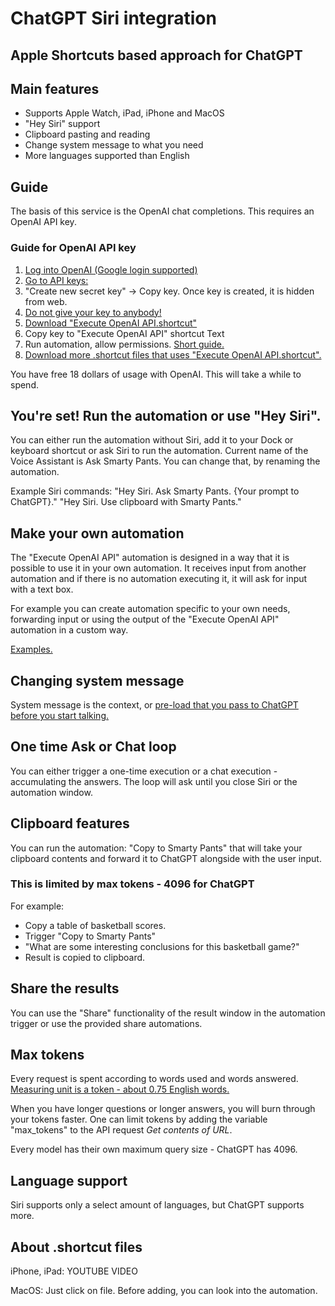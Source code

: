 # ChatGPT Siri integration

## Apple Shortcuts based approach for ChatGPT

## Main features
- Supports Apple Watch, iPad, iPhone and MacOS
- "Hey Siri" support
- Clipboard pasting and reading
- Change system message to what you need
- More languages supported than English

## Guide

The basis of this service is the OpenAI chat completions. This requires an OpenAI API key.

### Guide for OpenAI API key
1. [Log into OpenAI (Google login supported)](https://platform.openai.com)
2. [Go to API keys:](https://platform.openai.com/account/api-keys)
3. "Create new secret key" -> Copy key. Once key is created, it is hidden from web.
4. [Do not give your key to anybody!](https://help.openai.com/en/articles/5112595-best-practices-for-api-key-safety)
5. [Download "Execute OpenAI API.shortcut"](https://github.com/bigr00/ChatGPT-Siri-integration/blob/main/Execute%20OpenAI%20API.shortcut)
6. Copy key to "Execute OpenAI API" shortcut Text 
7. Run automation, allow permissions. [Short guide.](#about-shortcut-files)
8. [Download more .shortcut files that uses "Execute OpenAI API.shortcut".](https://github.com/bigr00/ChatGPT-Siri-integration)

You have free 18 dollars of usage with OpenAI. This will take a while to spend.

## You're set! Run the automation or use "Hey Siri".
You can either run the automation without Siri, add it to your Dock or keyboard shortcut or ask Siri to run the automation. Current name of the Voice Assistant is Ask Smarty Pants. You can change that, by renaming the automation.

Example Siri commands:
"Hey Siri. Ask Smarty Pants. {Your prompt to ChatGPT}."
"Hey Siri. Use clipboard with Smarty Pants."

## Make your own automation
The "Execute OpenAI API" automation is designed in a way that it is possible to use it in your own automation. It receives input from another automation and if there is no automation executing it, it will ask for input with a text box. 

For example you can create automation specific to your own needs, forwarding input or using the output of the "Execute OpenAI API" automation in a custom way.

[Examples.](https://github.com/bigr00/ChatGPT-Siri-integration/tree/main/Examples)

## Changing system message 

System message is the context, or [pre-load that you pass to ChatGPT before you start talking.](https://platform.openai.com/docs/guides/chat/introduction)

## One time Ask or Chat loop
You can either trigger a one-time execution or a chat execution - accumulating the answers.
The loop will ask until you close Siri or the automation window.

## Clipboard features
You can run the automation: "Copy to Smarty Pants" that will take your clipboard contents and forward it to ChatGPT alongside with the user input. 
### This is limited by max tokens - 4096 for ChatGPT

For example:
- Copy a table of basketball scores.
- Trigger "Copy to Smarty Pants"
- "What are some interesting conclusions for this basketball game?"
- Result is copied to clipboard.

## Share the results
You can use the "Share" functionality of the result window in the automation trigger or use the provided share automations.

## Max tokens
Every request is spent according to words used and words answered. [Measuring unit is a token - about 0.75 English words.](https://platform.openai.com/docs/guides/chat/managing-tokens)

When you have longer questions or longer answers, you will burn through your tokens faster. 
One can limit tokens by adding the variable "max_tokens" to the API request *Get contents of URL*.

Every model has their own maximum query size - ChatGPT has 4096.

## Language support
Siri supports only a select amount of languages, but ChatGPT supports more.

## About .shortcut files
iPhone, iPad:
YOUTUBE VIDEO

MacOS:
Just click on file. Before adding, you can look into the automation.
